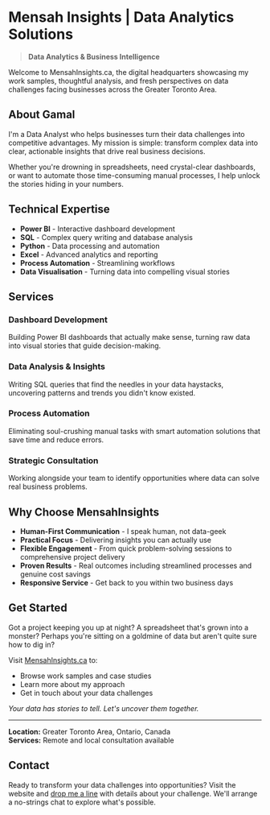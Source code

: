 # Mensah Insights | Data Analytics Solutions

> **Data Analytics & Business Intelligence**

Welcome to MensahInsights.ca, the digital headquarters showcasing my work samples, thoughtful analysis, and fresh perspectives on data challenges facing businesses across the Greater Toronto Area.

## About Gamal

I'm a Data Analyst who helps businesses turn their data challenges into competitive advantages. My mission is simple: transform complex data into clear, actionable insights that drive real business decisions.

Whether you're drowning in spreadsheets, need crystal-clear dashboards, or want to automate those time-consuming manual processes, I help unlock the stories hiding in your numbers.

## Technical Expertise

- **Power BI** - Interactive dashboard development
- **SQL** - Complex query writing and database analysis
- **Python** - Data processing and automation
- **Excel** - Advanced analytics and reporting
- **Process Automation** - Streamlining workflows
- **Data Visualisation** - Turning data into compelling visual stories

## Services

### Dashboard Development
Building Power BI dashboards that actually make sense, turning raw data into visual stories that guide decision-making.

### Data Analysis & Insights
Writing SQL queries that find the needles in your data haystacks, uncovering patterns and trends you didn't know existed.

### Process Automation
Eliminating soul-crushing manual tasks with smart automation solutions that save time and reduce errors.

### Strategic Consultation
Working alongside your team to identify opportunities where data can solve real business problems.

## Why Choose MensahInsights

- **Human-First Communication** - I speak human, not data-geek
- **Practical Focus** - Delivering insights you can actually use
- **Flexible Engagement** - From quick problem-solving sessions to comprehensive project delivery
- **Proven Results** - Real outcomes including streamlined processes and genuine cost savings
- **Responsive Service** - Get back to you within two business days

## Get Started

Got a project keeping you up at night? A spreadsheet that's grown into a monster? Perhaps you're sitting on a goldmine of data but aren't quite sure how to dig in?

Visit [MensahInsights.ca](https://mensahinsights.ca) to:
- Browse work samples and case studies
- Learn more about my approach
- Get in touch about your data challenges

*Your data has stories to tell. Let's uncover them together.*

---

**Location:** Greater Toronto Area, Ontario, Canada  
**Services:** Remote and local consultation available

## Contact

Ready to transform your data challenges into opportunities? Visit the website and [drop me a line](https://mensahinsights.github.io/contact/index.html) with details about your challenge. We'll arrange a no-strings chat to explore what's possible.

